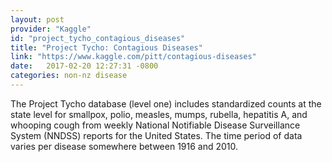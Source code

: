 ```yaml
---
layout: post
provider: "Kaggle"
id: "project_tycho_contagious_diseases"
title: "Project Tycho: Contagious Diseases"
link: "https://www.kaggle.com/pitt/contagious-diseases"
date:   2017-02-20 12:27:31 -0800
categories: non-nz disease
---
```


The Project Tycho database (level one) includes standardized counts at the state level for smallpox, polio, measles, mumps, rubella, hepatitis A, and whooping cough from weekly National Notifiable Disease Surveillance System (NNDSS) reports for the United States. The time period of data varies per disease somewhere between 1916 and 2010. 
